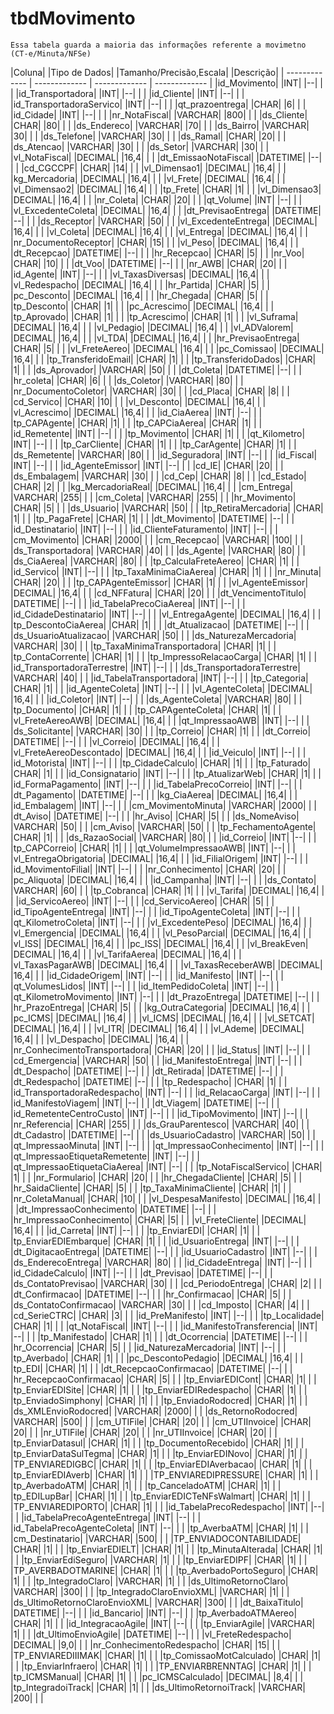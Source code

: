 <!-- TITLE: Dicionário De Dados -->
<!-- SUBTITLE: A quick summary of Dicionario De Dados -->

# tbdMovimento
	Essa tabela guarda a maioria das informações referente a movimetno (CT-e/Minuta/NFSe)

|Coluna|	|Tipo de Dados|	|Tamanho/Precisão,Escala|	|Descrição|
| ------------- |  ------------- |  ------------- | ------------- | 
|id_Movimento|	|INT|	|--|	|          |
|id_Transportadora|	|INT|	|--|	|          |
|id_Cliente|	|INT|	|--|	|          |
|id_TransportadoraServico|	|INT|	|--|	|          |
|qt_prazoentrega|	|CHAR|	|6|	|          |
|id_Cidade|	|INT|	|--|	|          |
|nr_NotaFiscal|	|VARCHAR|	|800|	|          |
|ds_Cliente|	|CHAR|	|80|	|          |
|ds_Endereco|	|VARCHAR|	|70|	|          |
|ds_Bairro|	|VARCHAR|	|30|	|          |
|ds_Telefone|	|VARCHAR|	|30|	|          |
|ds_Ramal|	|CHAR|	|20|	|          |
|ds_Atencao|	|VARCHAR|	|30|	|          |
|ds_Setor|	|VARCHAR|	|30|	|          |
|vl_NotaFiscal|	|DECIMAL|	|16,4|	|          |
|dt_EmissaoNotaFiscal|	|DATETIME|	|--|	|          |
|cd_CGCCPF|	|CHAR|	|14|	|          |
|vl_Dimensao1|	|DECIMAL|	|16,4|	|          |
|kg_Mercadoria|	|DECIMAL|	|16,4|	|          |
|vl_Frete|	|DECIMAL|	|16,4|	|          |
|vl_Dimensao2|	|DECIMAL|	|16,4|	|          |
|tp_Frete|	|CHAR|	|1|	|          |
|vl_Dimensao3|	|DECIMAL|	|16,4|	|          |
|nr_Coleta|	|CHAR|	|20|	|          |
|qt_Volume|	|INT|	|--|	|          |
|vl_ExcedenteColeta|	|DECIMAL|	|16,4|	|          |
|dt_PrevisaoEntrega|	|DATETIME|	|--|	|          |
|ds_Receptor|	|VARCHAR|	|50|	|          |
|vl_ExcedenteEntrega|	|DECIMAL|	|16,4|	|          |
|vl_Coleta|	|DECIMAL|	|16,4|	|          |
|vl_Entrega|	|DECIMAL|	|16,4|	|          |
|nr_DocumentoReceptor|	|CHAR|	|15|	|          |
|vl_Peso|	|DECIMAL|	|16,4|	|          |
|dt_Recepcao|	|DATETIME|	|--|	|          |
|hr_Recepcao|	|CHAR|	|5|	|          |
|nr_Voo|	|CHAR|	|10|	|          |
|dt_Voo|	|DATETIME|	|--|	|          |
|nr_AWB|	|CHAR|	|20|	|          |
|id_Agente|	|INT|	|--|	|          |
|vl_TaxasDiversas|	|DECIMAL|	|16,4|	|          |
|vl_Redespacho|	|DECIMAL|	|16,4|	|          |
|hr_Partida|	|CHAR|	|5|	|          |
|pc_Desconto|	|DECIMAL|	|16,4|	|          |
|hr_Chegada|	|CHAR|	|5|	|          |
|tp_Desconto|	|CHAR|	|1|	|          |
|pc_Acrescimo|	|DECIMAL|	|16,4|	|          |
|tp_Aprovado|	|CHAR|	|1|	|          |
|tp_Acrescimo|	|CHAR|	|1|	|          |
|vl_Suframa|	|DECIMAL|	|16,4|	|          |
|vl_Pedagio|	|DECIMAL|	|16,4|	|          |
|vl_ADValorem|	|DECIMAL|	|16,4|	|          |
|vl_TDA|	|DECIMAL|	|16,4|	|          |
|hr_PrevisaoEntrega|	|CHAR|	|5|	|          |
|vl_FreteAereo|	|DECIMAL|	|16,4|	|          |
|pc_Comissao|	|DECIMAL|	|16,4|	|          |
|tp_TransferidoEmail|	|CHAR|	|1|	|          |
|tp_TransferidoDados|	|CHAR|	|1|	|          |
|ds_Aprovador|	|VARCHAR|	|50|	|          |
|dt_Coleta|	|DATETIME|	|--|	|          |
|hr_coleta|	|CHAR|	|6|	|          |
|ds_Coletor|	|VARCHAR|	|80|	|          |
|nr_DocumentoColetor|	|VARCHAR|	|30|	|          |
|cd_Placa|	|CHAR|	|8|	|          |
|cd_Servico|	|CHAR|	|10|	|          |
|vl_Desconto|	|DECIMAL|	|16,4|	|          |
|vl_Acrescimo|	|DECIMAL|	|16,4|	|          |
|id_CiaAerea|	|INT|	|--|	|          |
|tp_CAPAgente|	|CHAR|	|1|	|          |
|tp_CAPCiaAerea|	|CHAR|	|1|	|          |
|id_Remetente|	|INT|	|--|	|          |
|tp_Movimento|	|CHAR|	|1|	|          |
|qt_Kilometro|	|INT|	|--|	|          |
|tp_CarCliente|	|CHAR|	|1|	|          |
|tp_CarAgente|	|CHAR|	|1|	|          |
|ds_Remetente|	|VARCHAR|	|80|	|          |
|id_Seguradora|	|INT|	|--|	|          |
|id_Fiscal|	|INT|	|--|	|          |
|id_AgenteEmissor|	|INT|	|--|	|          |
|cd_IE|	|CHAR|	|20|	|          |
|ds_Embalagem|	|VARCHAR|	|30|	|          |
|cd_Cep|	|CHAR|	|8|	|          |
|cd_Estado|	|CHAR|	|2|	|          |
|kg_MercadoriaReal|	|DECIMAL|	|16,4|	|          |
|cm_Entrega|	|VARCHAR|	|255|	|          |
|cm_Coleta|	|VARCHAR|	|255|	|          |
|hr_Movimento|	|CHAR|	|5|	|          |
|ds_Usuario|	|VARCHAR|	|50|	|          |
|tp_RetiraMercadoria|	|CHAR|	|1|	|          |
|tp_PagaFrete|	|CHAR|	|1|	|          |
|dt_Movimento|	|DATETIME|	|--|	|          |
|id_Destinatario|	|INT|	|--|	|          |
|id_ClienteFaturamento|	|INT|	|--|	|          |
|cm_Movimento|	|CHAR|	|2000|	|          |
|cm_Recepcao|	|VARCHAR|	|100|	|          |
|ds_Transportadora|	|VARCHAR|	|40|	|          |
|ds_Agente|	|VARCHAR|	|80|	|          |
|ds_CiaAerea|	|VARCHAR|	|80|	|          |
|tp_CalculaFreteAereo|	|CHAR|	|1|	|          |
|id_Servico|	|INT|	|--|	|          |
|tp_TaxaMinimaCiaAerea|	|CHAR|	|1|	|          |
|nr_Minuta|	|CHAR|	|20|	|          |
|tp_CAPAgenteEmissor|	|CHAR|	|1|	|          |
|vl_AgenteEmissor|	|DECIMAL|	|16,4|	|          |
|cd_NFFatura|	|CHAR|	|20|	|          |
|dt_VencimentoTitulo|	|DATETIME|	|--|	|          |
|id_TabelaPrecoCiaAerea|	|INT|	|--|	|          |
|id_CidadeDestinatario|	|INT|	|--|	|          |
|vl_EntregaAgente|	|DECIMAL|	|16,4|	|          |
|tp_DescontoCiaAerea|	|CHAR|	|1|	|          |
|dt_Atualizacao|	|DATETIME|	|--|	|          |
|ds_UsuarioAtualizacao|	|VARCHAR|	|50|	|          |
|ds_NaturezaMercadoria|	|VARCHAR|	|30|	|          |
|tp_TaxaMinimaTransportadora|	|CHAR|	|1|	|          |
|tp_ContaCorrente|	|CHAR|	|1|	|          |
|tp_ImpressoRelacaoCarga|	|CHAR|	|1|	|          |
|id_TransportadoraTerrestre|	|INT|	|--|	|          |
|ds_TransportadoraTerrestre|	|VARCHAR|	|40|	|          |
|id_TabelaTransportadora|	|INT|	|--|	|          |
|tp_Categoria|	|CHAR|	|1|	|          |
|id_AgenteColeta|	|INT|	|--|	|          |
|vl_AgenteColeta|	|DECIMAL|	|16,4|	|          |
|id_Coletor|	|INT|	|--|	|          |
|ds_AgenteColeta|	|VARCHAR|	|80|	|          |
|tp_Documento|	|CHAR|	|1|	|          |
|tp_CAPAgenteColeta|	|CHAR|	|1|	|          |
|vl_FreteAereoAWB|	|DECIMAL|	|16,4|	|          |
|qt_ImpressaoAWB|	|INT|	|--|	|          |
|ds_Solicitante|	|VARCHAR|	|30|	|          |
|tp_Correio|	|CHAR|	|1|	|          |
|dt_Correio|	|DATETIME|	|--|	|          |
|vl_Correio|	|DECIMAL|	|16,4|	|          |
|vl_FreteAereoDescontado|	|DECIMAL|	|16,4|	|          |
|id_Veiculo|	|INT|	|--|	|          |
|id_Motorista|	|INT|	|--|	|          |
|tp_CidadeCalculo|	|CHAR|	|1|	|          |
|tp_Faturado|	|CHAR|	|1|	|          |
|id_Consignatario|	|INT|	|--|	|          |
|tp_AtualizarWeb|	|CHAR|	|1|	|          |
|id_FormaPagamento|	|INT|	|--|	|          |
|id_TabelaPrecoCorreio|	|INT|	|--|	|          |
|dt_Pagamento|	|DATETIME|	|--|	|          |
|kg_CiaAerea|	|DECIMAL|	|16,4|	|          |
|id_Embalagem|	|INT|	|--|	|          |
|cm_MovimentoMinuta|	|VARCHAR|	|2000|	|          |
|dt_Aviso|	|DATETIME|	|--|	|          |
|hr_Aviso|	|CHAR|	|5|	|          |
|ds_NomeAviso|	|VARCHAR|	|50|	|          |
|cm_Aviso|	|VARCHAR|	|50|	|          |
|tp_FechamentoAgente|	|CHAR|	|1|	|          |
|ds_RazaoSocial|	|VARCHAR|	|80|	|          |
|id_Correio|	|INT|	|--|	|          |
|tp_CAPCorreio|	|CHAR|	|1|	|          |
|qt_VolumeImpressaoAWB|	|INT|	|--|	|          |
|vl_EntregaObrigatoria|	|DECIMAL|	|16,4|	|          |
|id_FilialOrigem|	|INT|	|--|	|          |
|id_MovimentoFilial|	|INT|	|--|	|          |
|nr_Conhecimento|	|CHAR|	|20|	|          |
|pc_Aliquota|	|DECIMAL|	|16,4|	|          |
|id_Campanha|	|INT|	|--|	|          |
|ds_Contato|	|VARCHAR|	|60|	|          |
|tp_Cobranca|	|CHAR|	|1|	|          |
|vl_Tarifa|	|DECIMAL|	|16,4|	|          |
|id_ServicoAereo|	|INT|	|--|	|          |
|cd_ServicoAereo|	|CHAR|	|5|	|          |
|id_TipoAgenteEntrega|	|INT|	|--|	|          |
|id_TipoAgenteColeta|	|INT|	|--|	|          |
|qt_KilometroColeta|	|INT|	|--|	|          |
|vl_ExcedentePeso|	|DECIMAL|	|16,4|	|          |
|vl_Emergencia|	|DECIMAL|	|16,4|	|          |
|vl_PesoParcial|	|DECIMAL|	|16,4|	|          |
|vl_ISS|	|DECIMAL|	|16,4|	|          |
|pc_ISS|	|DECIMAL|	|16,4|	|          |
|vl_BreakEven|	|DECIMAL|	|16,4|	|          |
|vl_TarifaAerea|	|DECIMAL|	|16,4|	|          |
|vl_TaxasPagarAWB|	|DECIMAL|	|16,4|	|          |
|vl_TaxasReceberAWB|	|DECIMAL|	|16,4|	|          |
|id_CidadeOrigem|	|INT|	|--|	|          |
|id_Manifesto|	|INT|	|--|	|          |
|qt_VolumesLidos|	|INT|	|--|	|          |
|id_ItemPedidoColeta|	|INT|	|--|	|          |
|qt_KilometroMovimento|	|INT|	|--|	|          |
|dt_PrazoEntrega|	|DATETIME|	|--|	|          |
|hr_PrazoEntrega|	|CHAR|	|5|	|          |
|kg_OutraCategoria|	|DECIMAL|	|16,4|	|          |
|pc_ICMS|	|DECIMAL|	|16,4|	|          |
|vl_ICMS|	|DECIMAL|	|16,4|	|          |
|vl_SETCAT|	|DECIMAL|	|16,4|	|          |
|vl_ITR|	|DECIMAL|	|16,4|	|          |
|vl_Ademe|	|DECIMAL|	|16,4|	|          |
|vl_Despacho|	|DECIMAL|	|16,4|	|          |
|nr_ConhecimentoTransportadora|	|CHAR|	|20|	|          |
|id_Status|	|INT|	|--|	|          |
|cd_Emergencia|	|VARCHAR|	|50|	|          |
|id_ManifestoEntrega|	|INT|	|--|	|          |
|dt_Despacho|	|DATETIME|	|--|	|          |
|dt_Retirada|	|DATETIME|	|--|	|          |
|dt_Redespacho|	|DATETIME|	|--|	|          |
|tp_Redespacho|	|CHAR|	|1|	|          |
|id_TransportadoraRedespacho|	|INT|	|--|	|          |
|id_RelacaoCarga|	|INT|	|--|	|          |
|id_ManifestoViagem|	|INT|	|--|	|          |
|dt_Viagem|	|DATETIME|	|--|	|          |
|id_RemetenteCentroCusto|	|INT|	|--|	|          |
|id_TipoMovimento|	|INT|	|--|	|          |
|nr_Referencia|	|CHAR|	|255|	|          |
|ds_GrauParentesco|	|VARCHAR|	|40|	|          |
|dt_Cadastro|	|DATETIME|	|--|	|          |
|ds_UsuarioCadastro|	|VARCHAR|	|50|	|          |
|qt_ImpressaoMinuta|	|INT|	|--|	|          |
|qt_ImpressaoConhecimento|	|INT|	|--|	|          |
|qt_ImpressaoEtiquetaRemetente|	|INT|	|--|	|          |
|qt_ImpressaoEtiquetaCiaAerea|	|INT|	|--|	|          |
|tp_NotaFiscalServico|	|CHAR|	|1|	|          |
|nr_Formulario|	|CHAR|	|20|	|          |
|hr_ChegadaCliente|	|CHAR|	|5|	|          |
|hr_SaidaCliente|	|CHAR|	|5|	|          |
|tp_TaxaMinimaCliente|	|CHAR|	|1|	|          |
|nr_ColetaManual|	|CHAR|	|10|	|          |
|vl_DespesaManifesto|	|DECIMAL|	|16,4|	|          |
|dt_ImpressaoConhecimento|	|DATETIME|	|--|	|          |
|hr_ImpressaoConhecimento|	|CHAR|	|5|	|          |
|vl_FreteCliente|	|DECIMAL|	|16,4|	|          |
|id_Carreta|	|INT|	|--|	|          |
|tp_EnviarEDI|	|CHAR|	|1|	|          |
|tp_EnviarEDIEmbarque|	|CHAR|	|1|	|          |
|id_UsuarioEntrega|	|INT|	|--|	|          |
|dt_DigitacaoEntrega|	|DATETIME|	|--|	|          |
|id_UsuarioCadastro|	|INT|	|--|	|          |
|ds_EnderecoEntrega|	|VARCHAR|	|80|	|          |
|id_CidadeEntrega|	|INT|	|--|	|          |
|id_CidadeCalculo|	|INT|	|--|	|          |
|dt_Previsao|	|DATETIME|	|--|	|          |
|ds_ContatoPrevisao|	|VARCHAR|	|30|	|          |
|cd_PeriodoEntrega|	|CHAR|	|2|	|          |
|dt_Confirmacao|	|DATETIME|	|--|	|          |
|hr_Confirmacao|	|CHAR|	|5|	|          |
|ds_ContatoConfirmacao|	|VARCHAR|	|30|	|          |
|cd_Imposto|	|CHAR|	|4|	|          |
|cd_SerieCTRC|	|CHAR|	|3|	|          |
|id_PreManifesto|	|INT|	|--|	|          |
|tp_Localidade|	|CHAR|	|1|	|          |
|qt_NotaFiscal|	|INT|	|--|	|          |
|id_ManifestoTransferencia|	|INT|	|--|	|          |
|tp_Manifestado|	|CHAR|	|1|	|          |
|dt_Ocorrencia|	|DATETIME|	|--|	|          |
|hr_Ocorrencia|	|CHAR|	|5|	|          |
|id_NaturezaMercadoria|	|INT|	|--|	|          |
|tp_Averbado|	|CHAR|	|1|	|          |
|pc_DescontoPedagio|	|DECIMAL|	|16,4|	|          |
|tp_EDI|	|CHAR|	|1|	|          |
|dt_RecepcaoConfirmacao|	|DATETIME|	|--|	|          |
|hr_RecepcaoConfirmacao|	|CHAR|	|5|	|          |
|tp_EnviarEDICont|	|CHAR|	|1|	|          |
|tp_EnviarEDISite|	|CHAR|	|1|	|          |
|tp_EnviarEDIRedespacho|	|CHAR|	|1|	|          |
|tp_EnviadoSimphony|	|CHAR|	|1|	|          |
|tp_EnviadoRodocred|	|CHAR|	|1|	|          |
|ds_XMLEnvioRodocred|	|VARCHAR|	|2000|	|          |
|ds_RetornoRodocred|	|VARCHAR|	|500|	|          |
|cm_UTIFile|	|CHAR|	|20|	|          |
|cm_UTIInvoice|	|CHAR|	|20|	|          |
|nr_UTIFile|	|CHAR|	|20|	|          |
|nr_UTIInvoice|	|CHAR|	|20|	|          |
|tp_EnviarDatasul|	|CHAR|	|1|	|          |
|tp_DocumentoRecebido|	|CHAR|	|1|	|          |
|tp_EnviarDataSulTegma|	|CHAR|	|1|	|          |
|tp_EnviarEDINovo|	|CHAR|	|1|	|          |
|TP_ENVIAREDIGBC|	|CHAR|	|1|	|          |
|tp_EnviarEDIAverbacao|	|CHAR|	|1|	|          |
|tp_EnviarEDIAverb|	|CHAR|	|1|	|          |
|TP_ENVIAREDIPRESSURE|	|CHAR|	|1|	|          |
|tp_AverbadoATM|	|CHAR|	|1|	|          |
|tp_CanceladoATM|	|CHAR|	|1|	|          |
|tp_EDILupBar|	|CHAR|	|1|	|          |
|tp_EnviarEDICTeNFsWalmart|	|CHAR|	|1|	|          |
|TP_ENVIAREDIPORTO|	|CHAR|	|1|	|          |
|id_TabelaPrecoRedespacho|	|INT|	|--|	|          |
|id_TabelaPrecoAgenteEntrega|	|INT|	|--|	|          |
|id_TabelaPrecoAgenteColeta|	|INT|	|--|	|          |
|tp_AverbaATM|	|CHAR|	|1|	|          |
|cm_Destinatario|	|VARCHAR|	|500|	|          |
|TP_ENVIADOCONTABILIDADE|	|CHAR|	|1|	|          |
|tp_EnviarEDIELT|	|CHAR|	|1|	|          |
|tp_MinutaAlterada|	|CHAR|	|1|	|          |
|tp_EnviarEdiSeguro|	|VARCHAR|	|1|	|          |
|tp_EnviarEDIPF|	|CHAR|	|1|	|          |
|TP_AVERBADOTMARINE|	|CHAR|	|1|	|          |
|tp_AverbadoPortoSeguro|	|CHAR|	|1|	|          |
|tp_IntegradoClaro|	|VARCHAR|	|1|	|          |
|ds_UltimoRetornoClaro|	|VARCHAR|	|300|	|          |
|tp_IntegradoClaroEnvioXML|	|VARCHAR|	|1|	|          |
|ds_UltimoRetornoClaroEnvioXML|	|VARCHAR|	|300|	|          |
|dt_BaixaTitulo|	|DATETIME|	|--|	|          |
|id_Bancario|	|INT|	|--|	|          |
|tp_AverbadoATMAereo|	|CHAR|	|1|	|          |
|id_IntegracaoAgile|	|INT|	|--|	|          |
|tp_EnviarAgile|	|VARCHAR|	|1|	|          |
|dt_UltimoEnvioAgile|	|DATETIME|	|--|	|          |
|vl_FreteRedespacho|	|DECIMAL|	|9,0|	|          |
|nr_ConhecimentoRedespacho|	|CHAR|	|15|	|          |
|TP_ENVIAREDIIIMAK|	|CHAR|	|1|	|          |
|tp_ComissaoMotCalculado|	|CHAR|	|1|	|          |
|tp_EnviarInfraero|	|CHAR|	|1|	|          |
|TP_ENVIARBRENNTAG|	|CHAR|	|1|	|          |
|tp_ICMSManual|	|CHAR|	|1|	|          |
|pc_ICMSCalculado|	|DECIMAL|	|8,4|	|          |
|tp_IntegradoiTrack|	|CHAR|	|1|	|          |
|ds_UltimoRetornoiTrack|	|VARCHAR|	|200|	|          |